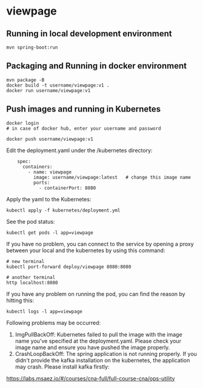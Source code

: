 # viewpage

## Running in local development environment

```
mvn spring-boot:run
```

## Packaging and Running in docker environment

```
mvn package -B
docker build -t username/viewpage:v1 .
docker run username/viewpage:v1
```

## Push images and running in Kubernetes

```
docker login 
# in case of docker hub, enter your username and password

docker push username/viewpage:v1
```

Edit the deployment.yaml under the /kubernetes directory:
```
    spec:
      containers:
        - name: viewpage
          image: username/viewpage:latest   # change this image name
          ports:
            - containerPort: 8080

```

Apply the yaml to the Kubernetes:
```
kubectl apply -f kubernetes/deployment.yml
```

See the pod status:
```
kubectl get pods -l app=viewpage
```

If you have no problem, you can connect to the service by opening a proxy between your local and the kubernetes by using this command:
```
# new terminal
kubectl port-forward deploy/viewpage 8080:8080

# another terminal
http localhost:8080
```

If you have any problem on running the pod, you can find the reason by hitting this:
```
kubectl logs -l app=viewpage
```

Following problems may be occurred:

1. ImgPullBackOff:  Kubernetes failed to pull the image with the image name you've specified at the deployment.yaml. Please check your image name and ensure you have pushed the image properly.
1. CrashLoopBackOff: The spring application is not running properly. If you didn't provide the kafka installation on the kubernetes, the application may crash. Please install kafka firstly:

https://labs.msaez.io/#/courses/cna-full/full-course-cna/ops-utility

